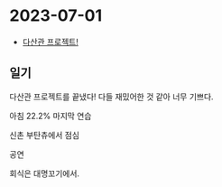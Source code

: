 # 2023-07-01

* [다산관 프로젝트!](https://www.youtube.com/watch?v=Gs_ZUSqKv1s)

## 일기
다산관 프로젝트를 끝냈다! 다들 재밌어한 것 같아 너무 기쁘다.

아침 22.2% 마지막 연습

신촌 부탄츄에서 점심

공연

회식은 대명꼬기에서. 